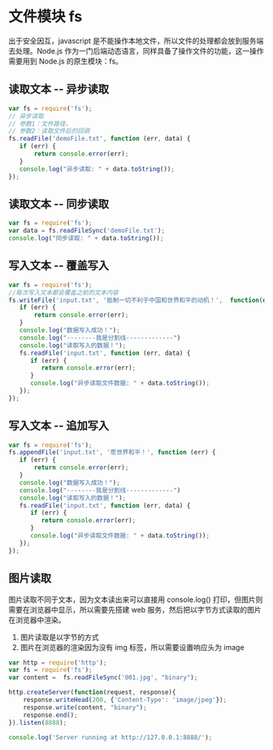 # 文件模块 fs
出于安全因互，javascript 是不能操作本地文件，所以文件的处理都会放到服务端去处理。Node.js 作为一门后端动态语言，同样具备了操作文件的功能，这一操作需要用到 Node.js 的原生模块：fs。

## 读取文本 -- 异步读取
```javascript
var fs = require('fs');
// 异步读取
// 参数1：文件路径，
// 参数2：读取文件后的回调
fs.readFile('demoFile.txt', function (err, data) {
   if (err) {
       return console.error(err);
   }
   console.log("异步读取: " + data.toString());
});
```

## 读取文本 -- 同步读取
```javascript
var fs = require('fs');
var data = fs.readFileSync('demoFile.txt');
console.log("同步读取: " + data.toString());
```

## 写入文本 -- 覆盖写入
```javascript
var fs = require('fs');
//每次写入文本都会覆盖之前的文本内容
fs.writeFile('input.txt', '抵制一切不利于中国和世界和平的动机！',  function(err) {
   if (err) {
       return console.error(err);
   }
   console.log("数据写入成功！");
   console.log("--------我是分割线-------------")
   console.log("读取写入的数据！");
   fs.readFile('input.txt', function (err, data) {
      if (err) {
         return console.error(err);
      }
      console.log("异步读取文件数据: " + data.toString());
   });
});
```

## 写入文本 -- 追加写入
```javascript
var fs = require('fs');
fs.appendFile('input.txt', '愿世界和平！', function (err) {
   if (err) {
       return console.error(err);
   }
   console.log("数据写入成功！");
   console.log("--------我是分割线-------------")
   console.log("读取写入的数据！");
   fs.readFile('input.txt', function (err, data) {
      if (err) {
         return console.error(err);
      }
      console.log("异步读取文件数据: " + data.toString());
   });
});
```

## 图片读取
图片读取不同于文本，因为文本读出来可以直接用 console.log() 打印，但图片则需要在浏览器中显示，所以需要先搭建 web 服务，然后把以字节方式读取的图片在浏览器中渲染。

1. 图片读取是以字节的方式
2. 图片在浏览器的渲染因为没有 img 标签，所以需要设置响应头为 image

```javascript
var http = require('http');
var fs = require('fs');
var content =  fs.readFileSync('001.jpg', "binary");

http.createServer(function(request, response){
	response.writeHead(200, {'Content-Type': 'image/jpeg'});
	response.write(content, "binary");
	response.end();
}).listen(8888);

console.log('Server running at http://127.0.0.1:8888/');
```